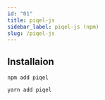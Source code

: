 ```yaml
---
id: "01"
title: piqel-js
sidebar_label: piqel-js (npm)
slug: /piqel-js
---
```


## Installaion

```sh:$
npm add piqel
```
```sh:$
yarn add piqel
```